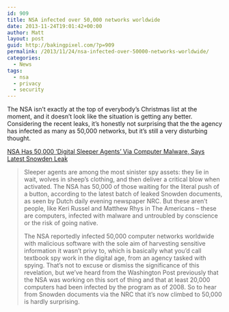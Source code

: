 ```yaml
---
id: 909
title: NSA infected over 50,000 networks worldwide
date: 2013-11-24T19:01:42+00:00
author: Matt
layout: post
guid: http://bakingpixel.com/?p=909
permalink: /2013/11/24/nsa-infected-over-50000-networks-worldwide/
categories:
  - News
tags:
  - nsa
  - privacy
  - security
---
```

The NSA isn&#8217;t exactly at the top of everybody&#8217;s Christmas list at the moment, and it doesn&#8217;t look like the situation is getting any better. Considering the recent leaks, it&#8217;s honestly not surprising that the the agency has infected as many as 50,000 networks, but it&#8217;s still a very disturbing thought.

[NSA Has 50,000 ‘Digital Sleeper Agents’ Via Computer Malware, Says Latest Snowden Leak](http://techcrunch.com/2013/11/23/nsa-has-50000-digital-sleeper-agents-snowden/)

> Sleeper agents are among the most sinister spy assets: they lie in wait, wolves in sheep’s clothing, and then deliver a critical blow when activated. The NSA has 50,000 of those waiting for the literal push of a button, according to the latest batch of leaked Snowden documents, as seen by Dutch daily evening newspaper NRC. But these aren’t people, like Keri Russel and Matthew Rhys in The Americans – these are computers, infected with malware and untroubled by conscience or the risk of going native.
> 
> The NSA reportedly infected 50,000 computer networks worldwide with malicious software with the sole aim of harvesting sensitive information it wasn’t privy to, which is basically what you’d call textbook spy work in the digital age, from an agency tasked with spying. That’s not to excuse or dismiss the significance of this revelation, but we’ve heard from the Washington Post previously that the NSA was working on this sort of thing and that at least 20,000 computers had been infected by the program as of 2008. So to hear from Snowden documents via the NRC that it’s now climbed to 50,000 is hardly surprising.